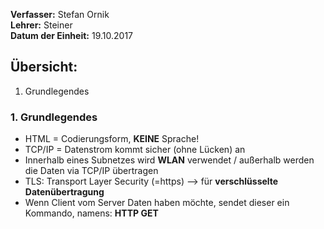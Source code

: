 **Verfasser:** Stefan Ornik   
**Lehrer:** Steiner   
**Datum der Einheit:** 19.10.2017
   
## Übersicht: 

1. Grundlegendes


### 1. Grundlegendes

-   HTML = Codierungsform, **KEINE** Sprache!
-   TCP/IP = Datenstrom kommt sicher (ohne Lücken) an
-   Innerhalb eines Subnetzes wird **WLAN** verwendet / außerhalb werden die Daten via TCP/IP übertragen
-   TLS: Transport Layer Security (=https) --> für **verschlüsselte Datenübertragung**
-   Wenn Client vom Server Daten haben möchte, sendet dieser ein Kommando, namens: **HTTP GET**
